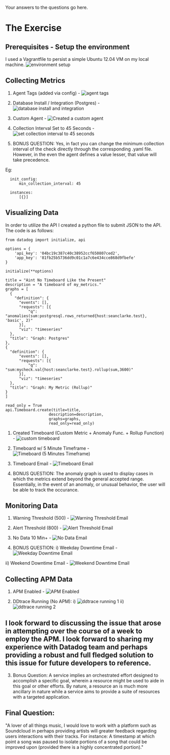 Your answers to the questions go here.

# The Exercise
## Prerequisites - Setup the environment

I used a Vagrantfile to persist a simple Ubuntu 12.04 VM on my local machine.
<img src="./img/0-environment-setup.png" alt="environment setup"/>

## Collecting Metrics

1. Agent Tags (added via config) - <img src="./img/1-agent-tags.png" alt="agent tags"/>

2. Database Install / Integration (Postgres) - <img src="./img/2-database.png" alt="database install and integration"/>

3. Custom Agent - <img src="./img/3-custom-agent.png" alt="Created a custom agent"/>

4. Collection Interval Set to 45 Seconds - <img src="./img/4-collection-interval.png" alt="set collection interval to 45 seconds"/>

5. BONUS QUESTION: Yes, in fact you can change the minimum collection interval of the check directly through the corresponding .yaml file. However, in the even the agent defines a value lesser, that value will take precedence.

Eg:
```
  init_config:
      min_collection_interval: 45

  instances:
      [{}]
```

## Visualizing Data

In order to utilize the API I created a python file to submit JSON to the API. The code is as follows:
```
from datadog import initialize, api

options = {
    'api_key': '04bc19c387c40c38952ccf650807ced2',
    'app_key': '81fb25b5736dd9c01c1a7c6e434cce868d9fbefe'
}

initialize(**options)

title = "Aint No Timeboard Like the Present"
description = "A timeboard of my_metrics."
graphs = [
  {
    "definition": {
      "events": [],
      "requests": [{
          "q": "anomalies(sum:postgresql.rows_returned{host:seanclarke.test}, 'basic', 2)"
      }],
      "viz": "timeseries"
  },
  "title": "Graph: Postgres"
},
{
  "definition": {
      "events": [],
      "requests": [{
          "q": "sum:mycheck.val{host:seanclarke.test}.rollup(sum,3600)"
      }],
      "viz": "timeseries"
  },
  "title": "Graph: My Metric (Rollup)"
}
]

read_only = True
api.Timeboard.create(title=title,
                   description=description,
                   graphs=graphs,
                   read_only=read_only)

```

1. Created Timeboard (Custom Metric + Anomaly Func. + Rollup Function) - <img src="./img/5-timeboard.png" alt="custom timeboard"/>

2. Timeboard w/ 5 Minute Timeframe - <img src="./img/6-timeboard-5min.png" alt="Timeboard (5 Minutes Timeframe)"/>

3. Timeboard Email - <img src="./img/7-timeboard-email.png" alt="Timeboard Email"/>

4. BONUS QUESTION: The anomaly graph is used to display cases in which the metrics extend beyond the general accepted range. Essentially, in the event of an anomaly, or unusual behavior, the user will be able to track the occurance.

## Monitoring Data

1. Warning Threshold (500) - <img src="./img/8-warning.png" alt="Warning Threshold Email"/>

2. Alert Threshold (800) - <img src="./img/9-alert.png" alt="Alert Threshold Email"/>

3. No Data 10 Min+ - <img src="./img/10-nodata.png" alt="No Data Email"/>

4. BONUS QUESTION:
  i) Weekday Downtime Email - <img src="./img/11-downtime-weekday.png" alt="Weekday Downtime Email"/>

  ii) Weekend Downtime Email - <img src="./img/12-downtime-weekend.png" alt="Weekend Downtime Email"/>

## Collecting APM Data

1. APM Enabled - <img src="./img/14-apm-enabled.png" alt="APM Enabled"/>

2. DDtrace Running (No APM):
  i) <img src="./img/15-ddtrace-running.png" alt="ddtrace running 1"/>
  ii) <img src="./img/16-ddtrace-running.png" alt="ddtrace running 2"/>

## I look forward to discussing the issue that arose in attempting over the course of a week to employ the APM. I look forward to sharing my experience with Datadog team and perhaps providing a robust and full fledged solution to this issue for future developers to reference.

3. Bonus Question: A service implies an orchestrated effort designed to accomplish a specific goal, wherein a resource might be used to aide in this goal or other efforts. By nature, a resource an is much more ancillary in nature while a service aims to provide a suite of resources with a targeted application.

## Final Question:

"A lover of all things music, I would love to work with a platform such as Soundcloud in perhaps providing artists will greater feedback regarding users interactions with their tracks. For instance: A timestamp at which point a song was paused to isolate portions of a song that could be improved upon (provided there is a highly concentrated portion)."
